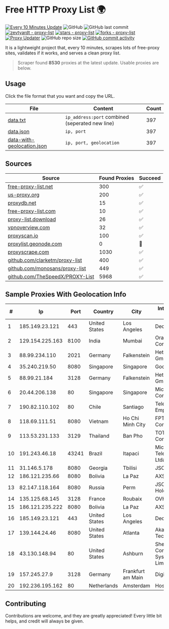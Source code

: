
# Free HTTP Proxy List 🌍

[![Every 10 Minutes Update](https://github.com/mertguvencli/http-proxy-list/actions/workflows/main.yml/badge.svg?branch=main)](https://github.com/mertguvencli/http-proxy-list/actions/workflows/main.yml)
![GitHub](https://img.shields.io/github/license/mertguvencli/http-proxy-list)
![GitHub last commit](https://img.shields.io/github/last-commit/mertguvencli/http-proxy-list)
[![zevtyardt - proxy-list](https://img.shields.io/static/v1?label=zevtyardt&message=proxy-list&color=blue&logo=github)](https://github.com/zevtyardt/proxy-list "Go to GitHub repo")
[![stars - proxy-list](https://img.shields.io/github/stars/zevtyardt/proxy-list?style=social)](https://github.com/zevtyardt/proxy-list)
[![forks - proxy-list](https://img.shields.io/github/forks/zevtyardt/proxy-list?style=social)](https://github.com/zevtyardt/proxy-list)
[![Proxy Updater](https://github.com/zevtyardt/proxy-list/workflows/Proxy%20Updater/badge.svg)](https://github.com/zevtyardt/proxy-list/actions?query=workflow:"Proxy+Updater")
![GitHub repo size](https://img.shields.io/github/repo-size/zevtyardt/proxy-list)
[![GitHub commit activity](https://img.shields.io/github/commit-activity/m/zevtyardt/proxy-list?logo=commits)](https://github.com/zevtyardt/proxy-list/commits/main)

It is a lightweight project that, every 10 minutes, scrapes lots of free-proxy sites, validates if it works, and serves a clean proxy list.

> Scraper found **8530** proxies at the latest update. Usable proxies are below.

## Usage

Click the file format that you want and copy the URL.

|File|Content|Count|
|----|-------|-----|
|[data.txt](https://raw.githubusercontent.com/mertguvencli/http-proxy-list/main/proxy-list/data.txt)|`ip_address:port` combined (seperated new line)|397|
|[data.json](https://raw.githubusercontent.com/mertguvencli/http-proxy-list/main/proxy-list/data.json)|`ip, port`|397|
|[data-with-geolocation.json](https://raw.githubusercontent.com/mertguvencli/http-proxy-list/main/proxy-list/data-with-geolocation.json)|`ip, port, geolocation`|397|

## Sources

|Source|Found Proxies|Succeed|
|------|-------------|-------|
|[free-proxy-list.net](https://free-proxy-list.net)|300|✅|
|[us-proxy.org](https://www.us-proxy.org)|200|✅|
|[proxydb.net](http://proxydb.net)|15|✅|
|[free-proxy-list.com](https://free-proxy-list.com/?page=&port=&type%5B%5D=http&type%5B%5D=https&up_time=0&search=Search)|10|✅|
|[proxy-list.download](https://www.proxy-list.download/HTTP)|26|✅|
|[vpnoverview.com](https://vpnoverview.com/privacy/anonymous-browsing/free-proxy-servers)|32|✅|
|[proxyscan.io](https://www.proxyscan.io)|100|✅|
|[proxylist.geonode.com](https://proxylist.geonode.com/api/proxy-list?limit=300&page=1&sort_by=lastChecked&sort_type=desc&protocols=http,https)|0|🚫|
|[proxyscrape.com](https://api.proxyscrape.com/v2/?request=displayproxies&protocol=http&timeout=10000&country=all&ssl=all&anonymity=all)|1030|✅|
|[github.com/clarketm/proxy-list](https://raw.githubusercontent.com/clarketm/proxy-list/master/proxy-list-raw.txt)|400|✅|
|[github.com/monosans/proxy-list](https://raw.githubusercontent.com/monosans/proxy-list/main/proxies/http.txt)|449|✅|
|[github.com/TheSpeedX/PROXY-List](https://raw.githubusercontent.com/TheSpeedX/PROXY-List/master/http.txt)|5968|✅|


## Sample Proxies With Geolocation Info

|#|Ip|Port|Country|City|Internet Service Provider|
|-|--|----|-------|----|-------------------------|
|1|185.149.23.121|443|United States|Los Angeles|DediPath|
|2|129.154.225.163|8100|India|Mumbai|Oracle Corporation|
|3|88.99.234.110|2021|Germany|Falkenstein|Hetzner Online GmbH|
|4|35.240.219.50|8080|Singapore|Singapore|Google LLC|
|5|88.99.21.184|3128|Germany|Falkenstein|Hetzner Online GmbH|
|6|20.44.206.138|80|Singapore|Singapore|Microsoft Corporation|
|7|190.82.110.102|80|Chile|Santiago|Telefonica Empresas|
|8|118.69.111.51|8080|Vietnam|Ho Chi Minh City|FPT Telecom Company|
|9|113.53.231.133|3129|Thailand|Ban Pho|TOT Public Company Limited|
|10|191.243.46.18|43241|Brazil|Itapaci|Microturbo Telecomunicacoes Ltda-me|
|11|31.146.5.178|8080|Georgia|Tbilisi|JSC "Silknet"|
|12|186.121.235.66|8080|Bolivia|La Paz|AXS Bolivia S. A.|
|13|82.147.118.164|8080|Russia|Perm|JSC "ER-Telecom Holding"|
|14|135.125.68.145|3128|France|Roubaix|OVH SAS|
|15|186.121.235.222|8080|Bolivia|La Paz|AXS Bolivia S. A.|
|16|185.149.23.121|443|United States|Los Angeles|DediPath|
|17|139.144.24.46|8080|United States|Atlanta|Akamai Technologies, Inc.|
|18|43.130.148.94|80|United States|Ashburn|Shenzhen Tencent Computer Systems Company Limited|
|19|157.245.27.9|3128|Germany|Frankfurt am Main|DigitalOcean, LLC|
|20|192.236.195.162|80|Netherlands|Amsterdam|Hostwinds LLC.|



## Contributing

Contributions are welcome, and they are greatly appreciated! Every
little bit helps, and credit will always be given.

